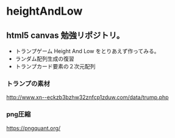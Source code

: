# heightAndLow
## html5 canvas 勉強リポジトリ。
- トランプゲーム Height And Low をとりあえず作ってみる。
- ランダム配列生成の復習
- トランプカード要素の２次元配列

### トランプの素材
http://www.xn--eckzb3bzhw32znfcp1zduw.com/data/trump.php

### png圧縮
https://pngquant.org/
